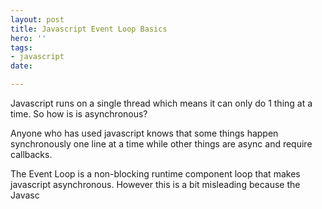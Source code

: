 ```yaml
---
layout: post
title: Javascript Event Loop Basics
hero: ''
tags:
- javascript
date: 

---
```

Javascript runs on a single thread which means it can only do 1 thing at a time. So how is is asynchronous? 

Anyone who has used javascript knows that some things happen synchronously one line at a time while other things are async and require callbacks. 

The Event Loop is a non-blocking runtime component loop that makes javascript asynchronous. However this is a bit misleading because the Javasc
